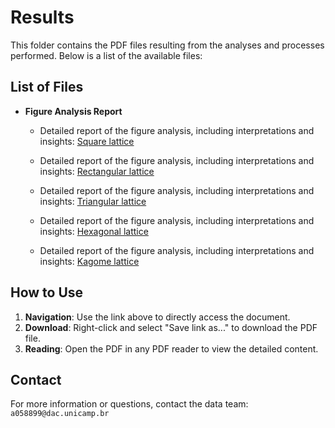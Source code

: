 # Results

This folder contains the PDF files resulting from the analyses and processes performed. Below is a list of the available files:

## List of Files

- **Figure Analysis Report**
  
  - Detailed report of the figure analysis, including interpretations and insights: [Square lattice](results/fig_1_4_quad_real_pwe_epwe_recep.pdf)
 
  - Detailed report of the figure analysis, including interpretations and insights: [Rectangular lattice](results/fig_2_4_rect_real_pwe_epwe_recep.pdf)

  - Detailed report of the figure analysis, including interpretations and insights: [Triangular lattice](results/fig_3_4_trian_real_pwe_epwe_recep.pdf)
 
  - Detailed report of the figure analysis, including interpretations and insights: [Hexagonal lattice](results/fig_4_5_hex_real_pwe_epwe_recep.pdf)

  - Detailed report of the figure analysis, including interpretations and insights: [Kagome lattice](results/fig_5_5_kag_real_pwe_epwe_recep.pdf)


## How to Use

1. **Navigation**: Use the link above to directly access the document.
2. **Download**: Right-click and select "Save link as..." to download the PDF file.
3. **Reading**: Open the PDF in any PDF reader to view the detailed content.

## Contact

For more information or questions, contact the data team: `a058899@dac.unicamp.br`
